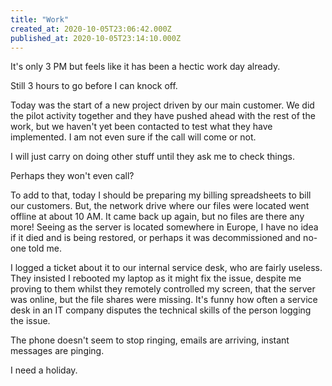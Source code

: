 ```yaml
---
title: "Work"
created_at: 2020-10-05T23:06:42.000Z
published_at: 2020-10-05T23:14:10.000Z
---
```

It's only 3 PM but feels like it has been a hectic work day already.

Still 3 hours to go before I can knock off.

Today was the start of a new project driven by our main customer. We did the pilot activity together and they have pushed ahead with the rest of the work, but we haven't yet been contacted to test what they have implemented. I am not even sure if the call will come or not.

I will just carry on doing other stuff until they ask me to check things.

Perhaps they won't even call?

To add to that, today I should be preparing my billing spreadsheets to bill our customers. But, the network drive where our files were located went offline at about 10 AM. It came back up again, but no files are there any more! Seeing as the server is located somewhere in Europe, I have no idea if it died and is being restored, or perhaps it was decommissioned and no-one told me.

I logged a ticket about it to our internal service desk, who are fairly useless. They insisted I rebooted my laptop as it might fix the issue, despite me proving to them whilst they remotely controlled my screen, that the server was online, but the file shares were missing. It's funny how often a service desk in an IT company disputes the technical skills of the person logging the issue.

The phone doesn't seem to stop ringing, emails are arriving, instant messages are pinging.

I need a holiday.
